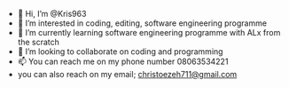 - 👋 Hi, I’m @Kris963
- 👀 I’m interested in coding, editing, software engineering programme
- 🌱 I’m currently learning software engineering programme with ALx from the scratch
- 💞️ I’m looking to collaborate on coding and programming
- 📫 You can reach me on my phone number 08063534221
- you can also reach on my email; christoezeh711@gmail.com
<!---
Kris963/Kris963 is a ✨ special ✨ repository because its `README.md` (this file) appears on your GitHub profile.
You can click the Preview link to take a look at your changes.
--->
